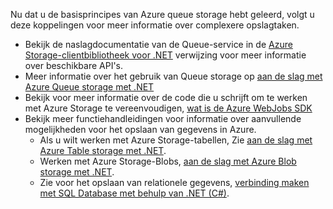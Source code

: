 
Nu dat u de basisprincipes van Azure queue storage hebt geleerd, volgt u deze koppelingen voor meer informatie over complexere opslagtaken.

* Bekijk de naslagdocumentatie van de Queue-service in de [Azure Storage-clientbibliotheek voor .NET](https://go.microsoft.com/fwlink/?LinkID=390731) verwijzing voor meer informatie over beschikbare API's.
* Meer informatie over het gebruik van Queue storage op [aan de slag met Azure Queue storage met .NET](../articles/storage/queues/storage-dotnet-how-to-use-queues.md)
* Bekijk voor meer informatie over de code die u schrijft om te werken met Azure Storage te vereenvoudigen, [wat is de Azure WebJobs SDK](https://github.com/Azure/azure-webjobs-sdk/wiki)
* Bekijk meer functiehandleidingen voor informatie over aanvullende mogelijkheden voor het opslaan van gegevens in Azure.
  * Als u wilt werken met Azure Storage-tabellen, Zie [aan de slag met Azure Table storage met .NET](../articles/cosmos-db/table-storage-how-to-use-dotnet.md).
  * Werken met Azure Storage-Blobs, [aan de slag met Azure Blob storage met .NET](../articles/storage/blobs/storage-dotnet-how-to-use-blobs.md).
  * Zie voor het opslaan van relationele gegevens, [verbinding maken met SQL Database met behulp van .NET (C#)](../articles/sql-database/sql-database-develop-dotnet-simple.md).

